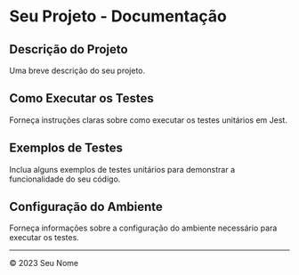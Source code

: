 # Seu Projeto - Documentação

## Descrição do Projeto
Uma breve descrição do seu projeto.

## Como Executar os Testes
Forneça instruções claras sobre como executar os testes unitários em Jest.

## Exemplos de Testes
Inclua alguns exemplos de testes unitários para demonstrar a funcionalidade do seu código.

## Configuração do Ambiente
Forneça informações sobre a configuração do ambiente necessário para executar os testes.

---

&copy; 2023 Seu Nome
